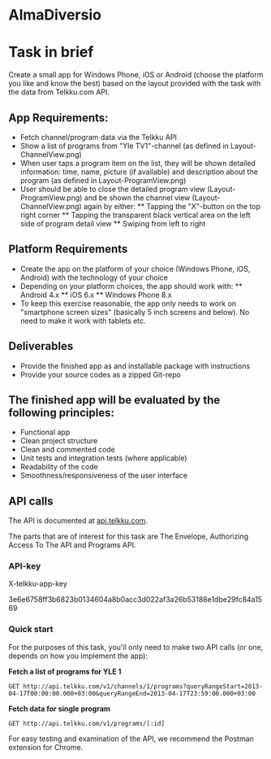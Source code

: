 AlmaDiversio
============
# Task in brief

Create a small app for Windows Phone, iOS or Android (choose the platform you like and know the best) based on the layout provided with the task with the data from Telkku.com API.

## App Requirements:
* Fetch channel/program data via the Telkku API
* Show a list of programs from "Yle TV1"-channel (as defined in Layout-ChannelView.png)
* When user taps a program item on the list, they will be shown detailed information: time, name, picture (if available) and description about the program (as defined in Layout-ProgramView.png)
* User should be able to close the detailed program view (Layout-ProgramView.png) and be shown the channel view (Layout-ChannelView.png) again by either:
** Tapping the "X"-button on the top right corner
** Tapping the transparent black vertical area on the left side of program detail view
** Swiping from left to right

## Platform Requirements
* Create the app on the platform of your choice (Windows Phone, iOS, Android) with the technology of your choice
* Depending on your platform choices, the app should work with:
** Android 4.x
** iOS 6.x
** Windows Phone 8.x
* To keep this exercise reasonable, the app only needs to work on "smartphone screen sizes" (basically 5 inch screens and below). No need to make it work with tablets etc.

## Deliverables
* Provide the finished app as and installable package with instructions
* Provide your source codes as a zipped Git-repo


## The finished app will be evaluated by the following principles:
* Functional app
* Clean project structure
* Clean and commented code
* Unit tests and integration tests (where applicable)
* Readability of the code
* Smoothness/responsiveness of the user interface


## API calls

The API is documented at [api.telkku.com](http://api.telkku.com).

The parts that are of interest for this task are The Envelope, Authorizing Access To The API and Programs API.

### API-key

X-telkku-app-key

3e6e6758ff3b6823b0134604a8b0acc3d022af3a26b53188e1dbe29fc84a1569

### Quick start

For the purposes of this task, you'll only need to make two API calls (or one, depends on how you implement the app):

**Fetch a list of programs for YLE 1**

```
GET http://api.telkku.com/v1/channels/1/programs?queryRangeStart=2013-04-17T00:00:00.000+03:00&queryRangeEnd=2013-04-17T23:59:00.000+03:00
```

**Fetch data for single program**

```
GET http://api.telkku.com/v1/programs/[:id]
```

For easy testing and examination of the API, we recommend the Postman extension for Chrome.
